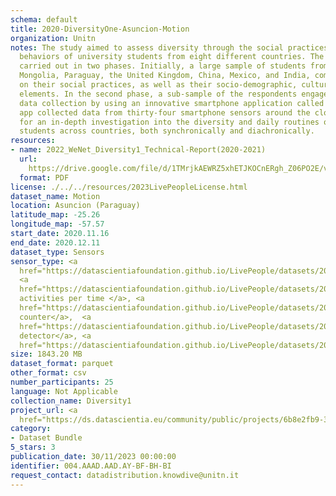 ```yaml
---
schema: default
title: 2020-DiversityOne-Asuncion-Motion
organization: Unitn
notes: The study aimed to assess diversity through the social practices and daily
  behaviors of university students from eight different countries. The research was
  carried out in two phases. Initially, a large sample of students from Denmark, Italy,
  Mongolia, Paraguay, the United Kingdom, China, Mexico, and India, completed a survey
  on their social practices, as well as their socio-demographic, cultural, and psychological
  elements. In the second phase, a sub-sample of the respondents engaged in a four-week
  data collection by using an innovative smartphone application called iLog. This
  app collected data from thirty-four smartphone sensors around the clock, allowing
  for an in-depth investigation into the diversity and daily routines of university
  students across countries, both synchronically and diachronically.
resources:
- name: 2022_WeNet_Diversity1_Technical-Report(2020-2021)
  url: 
    https://drive.google.com/file/d/1TMrjkAEWRZ5xhETJKOCnERgh_Z06PO2E/view?usp=drive_link
  format: PDF
license: ./../../resources/2023LivePeopleLicense.html
dataset_name: Motion
location: Asuncion (Paraguay)
latitude_map: -25.26
longitude_map: -57.57
start_date: 2020.11.16
end_date: 2020.12.11
dataset_type: Sensors
sensor_type: <a 
  href="https://datascientiafoundation.github.io/LivePeople/datasets/2020-DV1-Asunci%C3%B3n-Accelerometer%20Event/">accelerometer</a>,
  <a 
  href="https://datascientiafoundation.github.io/LivePeople/datasets/2020-DV1-Asunci%C3%B3n-Activities%20Per%20Time/">
  activities per time </a>, <a 
  href="https://datascientiafoundation.github.io/LivePeople/datasets/2020-DV1-Asunci%C3%B3n-Step%20Counter%20Event/">step
  counter</a>,  <a 
  href="https://datascientiafoundation.github.io/LivePeople/datasets/2020-DV1-Asunci%C3%B3n-Step%20Detector%20Event/">step
  detector</a>, <a 
  href="https://datascientiafoundation.github.io/LivePeople/datasets/2020-DV1-Asunci%C3%B3n-Gyroscope%20Event/">gyroscope</a>
size: 1843.20 MB
dataset_format: parquet
other_format: csv
number_participants: 25
language: Not Applicable
collection_name: Diversity1
project_url: <a 
  href="https://ds.datascientia.eu/community/public/projects/6b8e2fb9-30d9-4fdb-9116-0cc7cc00ba3e">https://ds.datascientia.eu/community/public/projects/6b8e2fb9-30d9-4fdb-9116-0cc7cc00ba3e</a>
category:
- Dataset Bundle
5_stars: 3
publication_date: 30/11/2023 00:00:00
identifier: 004.AAAD.AAD.AY-BF-BH-BI
request_contact: datadistribution.knowdive@unitn.it
---
```


